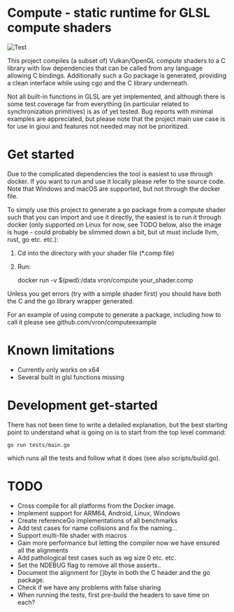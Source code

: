 # Compute - static runtime for GLSL compute shaders

![Test](https://github.com/vron/compute/workflows/Test/badge.svg)

This project compiles (a subset of) Vulkan/OpenGL compute shaders to a C library
with low dependencies that can be called from any language allowing C bindings.
Additionally such a Go package is generated, providing a clean interface while using
cgo and the C library underneath.

Not all built-in functions in GLSL are yet implemented, and although there is some
test coverage far from everything (in particular related to synchronization primitives)
is as of yet tested. Bug reports with minimal examples are appreciated, but please note
that the project main use case is for use in gioui and features not needed may not be
prioritized.

# Get started
Due to the complicated dependencies the tool is easiest to use through docker. If you
want to run and use it locally please refer to the source code. Note that Windows and macOS
are supported, but not through the docker file.

To simply use this project to generate a go package from a compute shader such that you
can import and use it directly, the easiest is to run it through docker (only supported
on Linux for now, see TODO below, also the image is huge - could probably be slimmed down
a bit, but ut must include llvm, rust, go etc. etc.):

1. Cd into the directory with your shader file (*.comp file)

2. Run:

    docker run -v $(pwd):/data vron/compute your_shader.comp

Unless you get errors (try with a simple shader first) you should have both the C and
the go library wrapper generated.

For an example of using compute to generate a package, including how to call it
please see github.com/vron/computeexample

# Known limitations
 - Currently only works on x64
 - Several built in glsl functions missing

# Development get-started
There has not been time to write a detailed explanation, but the best starting point to understand
what is going on is to start from the top level command:

    go run tests/main.go

which runs all the tests and follow what it does (see also scripts/build.go).

# TODO
 - Cross compile for all platforms from the Docker image.
 - Implement support for ARM64, Android, Linux, Windows
 - Create referenceGo implementations of all benchmarks
 - Add test cases for name collisions and fix the naming...
 - Support multi-file shader with macros
 - Gain more performance but letting the compiler now we have ensured all the alignments
 - Add pathological test cases such as wg size 0 etc. etc.
 - Set the NDEBUG flag to remove all those asserts..    
 - Document the alignment for []byte in both the C header and the go package.
 - Check if we have any problems with false sharing
 - When running the tests, first pre-build the headers to save time on each?